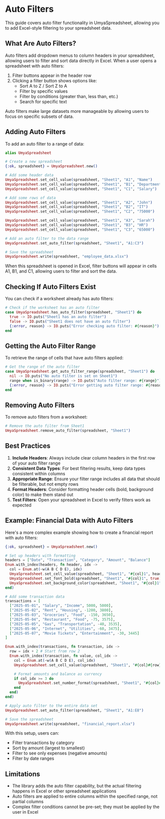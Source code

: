 # Auto Filters

This guide covers auto filter functionality in UmyaSpreadsheet, allowing you to add Excel-style filtering to your spreadsheet data.

## What Are Auto Filters?

Auto filters add dropdown menus to column headers in your spreadsheet, allowing users to filter and sort data directly in Excel. When a user opens a spreadsheet with auto filters:

1. Filter buttons appear in the header row
2. Clicking a filter button shows options like:
   - Sort A to Z / Sort Z to A
   - Filter by specific values
   - Filter by conditions (greater than, less than, etc.)
   - Search for specific text

Auto filters make large datasets more manageable by allowing users to focus on specific subsets of data.

## Adding Auto Filters

To add an auto filter to a range of data:

```elixir
alias UmyaSpreadsheet

# Create a new spreadsheet
{:ok, spreadsheet} = UmyaSpreadsheet.new()

# Add some header data
UmyaSpreadsheet.set_cell_value(spreadsheet, "Sheet1", "A1", "Name")
UmyaSpreadsheet.set_cell_value(spreadsheet, "Sheet1", "B1", "Department")
UmyaSpreadsheet.set_cell_value(spreadsheet, "Sheet1", "C1", "Salary")

# Add some rows of data
UmyaSpreadsheet.set_cell_value(spreadsheet, "Sheet1", "A2", "John")
UmyaSpreadsheet.set_cell_value(spreadsheet, "Sheet1", "B2", "IT")
UmyaSpreadsheet.set_cell_value(spreadsheet, "Sheet1", "C2", "75000")

UmyaSpreadsheet.set_cell_value(spreadsheet, "Sheet1", "A3", "Sarah")
UmyaSpreadsheet.set_cell_value(spreadsheet, "Sheet1", "B3", "HR")
UmyaSpreadsheet.set_cell_value(spreadsheet, "Sheet1", "C3", "65000")

# Add an auto filter to the data range
UmyaSpreadsheet.set_auto_filter(spreadsheet, "Sheet1", "A1:C3")

# Save the spreadsheet
UmyaSpreadsheet.write(spreadsheet, "employee_data.xlsx")
```

When this spreadsheet is opened in Excel, filter buttons will appear in cells A1, B1, and C1, allowing users to filter and sort the data.

## Checking If Auto Filters Exist

You can check if a worksheet already has auto filters:

```elixir
# Check if the worksheet has an auto filter
case UmyaSpreadsheet.has_auto_filter(spreadsheet, "Sheet1") do
  true -> IO.puts("Sheet1 has an auto filter")
  false -> IO.puts("Sheet1 does not have an auto filter")
  {:error, reason} -> IO.puts("Error checking auto filter: #{reason}")
end
```

## Getting the Auto Filter Range

To retrieve the range of cells that have auto filters applied:

```elixir
# Get the range of the auto filter
case UmyaSpreadsheet.get_auto_filter_range(spreadsheet, "Sheet1") do
  nil -> IO.puts("No auto filter is set on Sheet1")
  range when is_binary(range) -> IO.puts("Auto filter range: #{range}")
  {:error, reason} -> IO.puts("Error getting auto filter range: #{reason}")
end
```

## Removing Auto Filters

To remove auto filters from a worksheet:

```elixir
# Remove the auto filter from Sheet1
UmyaSpreadsheet.remove_auto_filter(spreadsheet, "Sheet1")
```

## Best Practices

1. **Include Headers**: Always include clear column headers in the first row of your auto filter range
2. **Consistent Data Types**: For best filtering results, keep data types consistent within columns
3. **Appropriate Range**: Ensure your filter range includes all data that should be filterable, but not empty rows
4. **Format Headers**: Consider formatting header cells (bold, background color) to make them stand out
5. **Test Filters**: Open your spreadsheet in Excel to verify filters work as expected

## Example: Financial Data with Auto Filters

Here's a more complex example showing how to create a financial report with auto filters:

```elixir
{:ok, spreadsheet} = UmyaSpreadsheet.new()

# Set up headers with formatting
headers = ["Date", "Transaction", "Category", "Amount", "Balance"]
Enum.with_index(headers, fn header, idx ->
  col = Enum.at(~w(A B C D E), idx)
  UmyaSpreadsheet.set_cell_value(spreadsheet, "Sheet1", "#{col}1", header)
  UmyaSpreadsheet.set_font_bold(spreadsheet, "Sheet1", "#{col}1", true)
  UmyaSpreadsheet.set_background_color(spreadsheet, "Sheet1", "#{col}1", "DDEBF7")
end)

# Add some transaction data
transactions = [
  ["2025-05-01", "Salary", "Income", 5000, 5000],
  ["2025-05-02", "Rent", "Housing", -1200, 3800],
  ["2025-05-03", "Groceries", "Food", -150, 3650],
  ["2025-05-04", "Restaurant", "Food", -75, 3575],
  ["2025-05-05", "Gas", "Transportation", -40, 3535],
  ["2025-05-06", "Internet", "Utilities", -60, 3475],
  ["2025-05-07", "Movie Tickets", "Entertainment", -30, 3445]
]

Enum.with_index(transactions, fn transaction, idx ->
  row = idx + 2 # Start from row 2
  Enum.with_index(transaction, fn value, col_idx ->
    col = Enum.at(~w(A B C D E), col_idx)
    UmyaSpreadsheet.set_cell_value(spreadsheet, "Sheet1", "#{col}#{row}", value)

    # Format amounts and balance as currency
    if col_idx >= 3 do
      UmyaSpreadsheet.set_number_format(spreadsheet, "Sheet1", "#{col}#{row}", "$#,##0.00")
    end
  end)
end)

# Apply auto filter to the entire data set
UmyaSpreadsheet.set_auto_filter(spreadsheet, "Sheet1", "A1:E8")

# Save the spreadsheet
UmyaSpreadsheet.write(spreadsheet, "financial_report.xlsx")
```

With this setup, users can:

- Filter transactions by category
- Sort by amount (largest to smallest)
- Filter to see only expenses (negative amounts)
- Filter by date ranges

## Limitations

- The library adds the auto filter capability, but the actual filtering happens in Excel or other spreadsheet applications
- Auto filters are applied to entire columns within the specified range, not partial columns
- Complex filter conditions cannot be pre-set; they must be applied by the user in Excel
